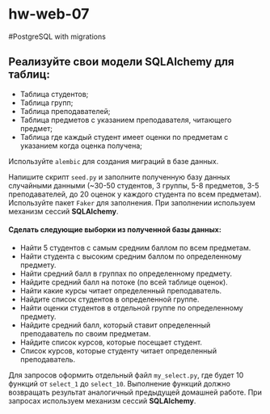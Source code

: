 # hw-web-07
#PostgreSQL with migrations

## Реализуйте свои модели SQLAlchemy для таблиц:

- Таблица студентов;
- Таблица групп;
- Таблица преподавателей;
- Таблица предметов с указанием преподавателя, читающего предмет;
- Таблица где каждый студент имеет оценки по предметам с указанием когда оценка получена;

Используйте `alembic` для создания миграций в базе данных.

Напишите скрипт `seed.py` и заполните полученную базу данных случайными данными (~30-50 студентов, 3 группы, 5-8 предметов, 3-5 преподавателей, до 20 оценок у каждого студента по всем предметам). Используйте пакет `Faker` для заполнения. При заполнении используем механизм сессий **SQLAlchemy**.

#### Сделать следующие выборки из полученной базы данных:

- Найти 5 студентов с самым средним баллом по всем предметам.
- Найти студента с высоким средним баллом по определенному предмету.
- Найти средний балл в группах по определенному предмету.
- Найдите средний балл на потоке (по всей таблице оценок).
- Найти какие курсы читает определенный преподаватель.
- Найдите список студентов в определенной группе.
- Найти оценки студентов в отдельной группе по определенному предмету.
- Найдите средний балл, который ставит определенный преподаватель по своим предметам.
- Найдите список курсов, которые посещает студент.
- Список курсов, которые студенту читает определенный преподаватель.

Для запросов оформить отдельный файл `my_select.py`, где будет 10 функций от `select_1` до `select_10`. Выполнение функций должно возвращать результат аналогичный предыдущей домашней работе. При запросах используем механизм сессий **SQLAlchemy**.